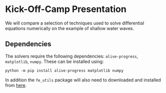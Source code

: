 # Kick-Off-Camp Presentation

We will compare a selection of techniques used to solve differential equations numerically on the example of shallow water waves.

## Dependencies
The solvers require the following dependencies: `alive-progress`, `matplotlib`, `numpy`. These can be installed using:
```
python -m pip install alive-progress matplotlib numpy
```

In addition the `fe_utils` package will also need to downloaded and installed from [here](https://github.com/Imperial-MATH60022/finite-element-2022-NiallOswald).
